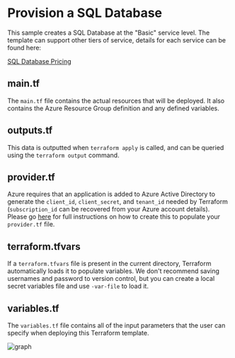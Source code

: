 # Provision a SQL Database

This sample creates a SQL Database at the "Basic" service level.  The template can support other tiers of service, details for each service can be found here:

[SQL Database Pricing](https://azure.microsoft.com/en-us/pricing/details/sql-database/)

## main.tf
The `main.tf` file contains the actual resources that will be deployed. It also contains the Azure Resource Group definition and any defined variables. 

## outputs.tf
This data is outputted when `terraform apply` is called, and can be queried using the `terraform output` command.

## provider.tf
Azure requires that an application is added to Azure Active Directory to generate the `client_id`, `client_secret`, and `tenant_id` needed by Terraform (`subscription_id` can be recovered from your Azure account details). Please go [here](https://www.terraform.io/docs/providers/azurerm/) for full instructions on how to create this to populate your `provider.tf` file.

## terraform.tfvars
If a `terraform.tfvars` file is present in the current directory, Terraform automatically loads it to populate variables. We don't recommend saving usernames and password to version control, but you can create a local secret variables file and use `-var-file` to load it.

## variables.tf
The `variables.tf` file contains all of the input parameters that the user can specify when deploying this Terraform template.

![graph](/examples/azure-sql-database/graph.png)